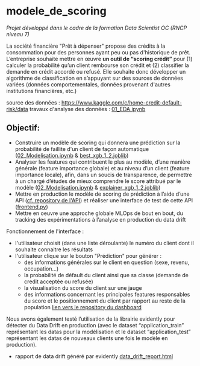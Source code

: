 # modele_de_scoring

*Projet développé dans le cadre de la formation Data Scientist OC (RNCP niveau 7)*

La société financière "Prêt à dépenser" propose des crédits à la consommation pour des personnes ayant peu ou pas d'historique de prêt.
L’entreprise souhaite mettre en œuvre **un outil de “scoring crédit”** pour (1) calculer la probabilité qu’un client rembourse son crédit et (2) classifier la demande en crédit accordé ou refusé. Elle souhaite donc développer un algorithme de classification en s’appuyant sur des sources de données variées (données comportementales, données provenant d'autres institutions financières, etc.)

source des données : https://www.kaggle.com/c/home-credit-default-risk/data
travaux d'analyse des données : [01_EDA.ipynb](01_EDA.ipynb)

## Objectif:
- Construire un modèle de scoring qui donnera une prédiction sur la probabilité de faillite d'un client de façon automatique ([02_Modelisation.ipynb](02_Modelisation.ipynb) & [best_xgb_1_2.joblib](best_xgb_1_2.joblib))
- Analyser les features qui contribuent le plus au modèle, d’une manière générale (feature importance globale) et au niveau d’un client (feature importance locale), afin, dans un soucis de transparence, de permettre à un chargé d’études de mieux comprendre le score attribué par le modèle ([02_Modelisation.ipynb](02_Modelisation.ipynb) & [explainer_xgb_1_2.joblib](explainer_xgb_1_2.joblib))
- Mettre en production le modèle de scoring de prédiction à l’aide d’une API ([cf. repository de l'API](https://github.com/estellec18/app_credit_scoring)) et réaliser une interface de test de cette API ([frontend.py](frontend.py))
- Mettre en oeuvre une approche globale MLOps de bout en bout, du tracking des expérimentations à l’analyse en production du data drift


Fonctionnement de l'interface :
- l'utilisateur choisit (dans une liste déroulante) le numéro du client dont il souhaite connaitre les résultats
- l'utilisateur clique sur le bouton "Prédiction" pour générer :
    - des informations générales sur le client en question (sexe, revenu, occupation...)
    - la probabilité de défault du client ainsi que sa classe (demande de credit acceptée ou refusée)
    - la visualisation du score du client sur une jauge
    - des informations concernant les principales features responsables du score et le positionnement du client par rapport au reste de la population
 [lien vers le repository du dashboard](https://github.com/estellec18/dashboard_credit_scoring)

Nous avons également testé l’utilisation de la librairie evidently pour détecter du Data Drift en production (avec le dataset “application_train” représentant les datas pour la modélisation et le dataset “application_test” représentant les datas de nouveaux clients une fois le modèle en production).
- rapport de data drift généré par evidently [data_drift_report.html](data_drift_report.html)
